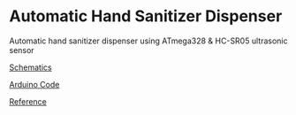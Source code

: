 # Automatic Hand Sanitizer Dispenser

Automatic hand sanitizer dispenser using ATmega328 & HC-SR05 ultrasonic sensor


[Schematics](/doc/Schematic_Automatic_Hand_Sanitizer_Dispenser.pdf)

[Arduino Code ](/code/Automatic-hand-sanitizer-dispenser-using-arduino.ino)

[Reference](https://www.youtube.com/watch?v=sxqBbkhozYM)
